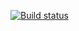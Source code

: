 [![Build status](https://ci.appveyor.com/api/projects/status/g9mmas21183pou0m/branch/master?svg=true)](https://ci.appveyor.com/project/maria-grig/hwaqa2-3-2-patterns/branch/master)